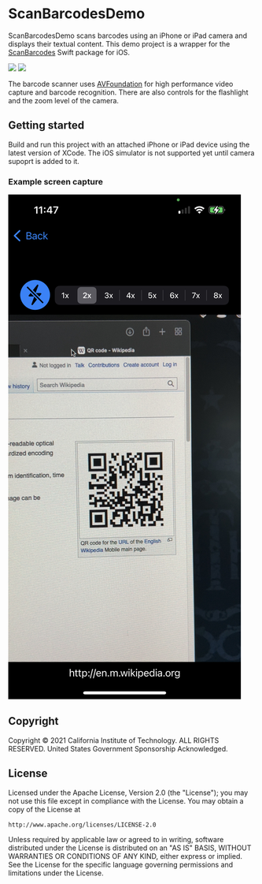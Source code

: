 # ScanBarcodesDemo

ScanBarcodesDemo scans barcodes using an iPhone or iPad camera and displays their textual content. This demo project is a wrapper for the [ScanBarcodes](https://github.com/nasa-jpl/ScanBarcodes) Swift package for iOS.

<p>
	<img src="https://img.shields.io/badge/iOS-14.0+-blue.svg" />
	<img src="https://img.shields.io/badge/Swift-5.5-ff69b4.svg" />
</p>

  The barcode scanner uses [AVFoundation](https://developer.apple.com/av-foundation/) for high performance video capture and barcode recognition. There are also controls for the flashlight and the zoom level of the camera.

## Getting started

Build and run this project with an attached iPhone or iPad device using the latest version of XCode. The iOS simulator is not supported yet until camera supoprt is added to it.

### Example screen capture

![Screen capture of ScanBarcodesDemo app](ScanBarcodesDemo.jpg)


## Copyright
Copyright © 2021 California Institute of Technology. ALL RIGHTS
RESERVED. United States Government Sponsorship Acknowledged.

## License

Licensed under the Apache License, Version 2.0 (the "License");
you may not use this file except in compliance with the License.
You may obtain a copy of the License at

    http://www.apache.org/licenses/LICENSE-2.0

Unless required by applicable law or agreed to in writing, software
distributed under the License is distributed on an "AS IS" BASIS,
WITHOUT WARRANTIES OR CONDITIONS OF ANY KIND, either express or implied.
See the License for the specific language governing permissions and
limitations under the License.
